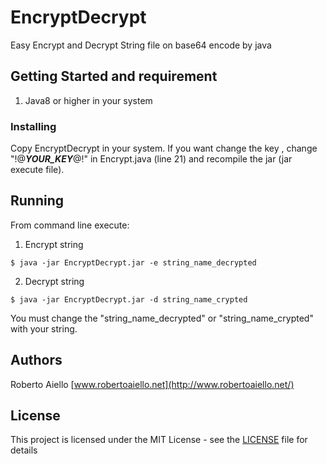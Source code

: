 # EncryptDecrypt
Easy Encrypt and Decrypt String file on base64 encode by java

## Getting Started and requirement

1. Java8 or higher in your system

### Installing

Copy EncryptDecrypt in your system. 
If you want change the key , change "!@___YOUR_KEY___@!" in Encrypt.java (line 21) and recompile the jar (jar execute file).

## Running

From command line execute:

1. Encrypt string 

```
$ java -jar EncryptDecrypt.jar -e string_name_decrypted
```

2. Decrypt string

```
$ java -jar EncryptDecrypt.jar -d string_name_crypted
```
You must change the "string_name_decrypted" or "string_name_crypted" with your string.


## Authors

Roberto Aiello [www.robertoaiello.net](http://www.robertoaiello.net/)

## License

This project is licensed under the MIT License - see the [LICENSE](LICENSE) file for details
